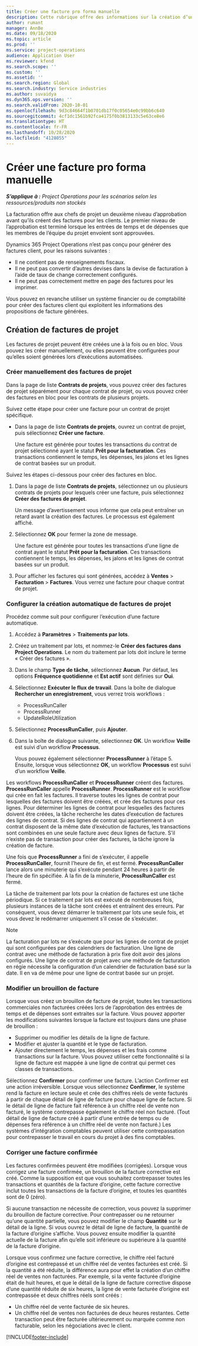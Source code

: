 ```yaml
---
title: Créer une facture pro forma manuelle
description: Cette rubrique offre des informations sur la création d’une facture pro forma.
author: rumant
manager: AnnBe
ms.date: 09/18/2020
ms.topic: article
ms.prod: ''
ms.service: project-operations
audience: Application User
ms.reviewer: kfend
ms.search.scope: ''
ms.custom: ''
ms.assetid: ''
ms.search.region: Global
ms.search.industry: Service industries
ms.author: suvaidya
ms.dyn365.ops.version: ''
ms.search.validFrom: 2020-10-01
ms.openlocfilehash: 9d3c84664f1b0701db17f0c05654e0c99bb6c640
ms.sourcegitcommit: 4cf1dc1561b92fca4175f0b3813133c5e63ce8e6
ms.translationtype: HT
ms.contentlocale: fr-FR
ms.lasthandoff: 10/28/2020
ms.locfileid: "4128055"
---
```

# <a name="create-a-manual-proforma-invoice"></a>Créer une facture pro forma manuelle

_**S’applique à :** Project Operations pour les scénarios selon les ressources/produits non stockés_

La facturation offre aux chefs de projet un deuxième niveau d’approbation avant qu’ils créent des factures pour les clients. Le premier niveau de l’approbation est terminé lorsque les entrées de temps et de dépenses que les membres de l’équipe du projet envoient sont approuvées.

Dynamics 365 Project Operations n’est pas conçu pour générer des factures client, pour les raisons suivantes :

- Il ne contient pas de renseignements fiscaux.
- Il ne peut pas convertir d’autres devises dans la devise de facturation à l’aide de taux de change correctement configurés.
- Il ne peut pas correctement mettre en page des factures pour les imprimer.

Vous pouvez en revanche utiliser un système financier ou de comptabilité pour créer des factures client qui exploitent les informations des propositions de facture générées.

## <a name="creating-project-invoices"></a>Création de factures de projet

Les factures de projet peuvent être créées une à la fois ou en bloc. Vous pouvez les créer manuellement, ou elles peuvent être configurées pour qu’elles soient générées lors d’exécutions automatisées.

### <a name="manually-create-project-invoices"></a>Créer manuellement des factures de projet 

Dans la page de liste **Contrats de projets**, vous pouvez créer des factures de projet séparément pour chaque contrat de projet, ou vous pouvez créer des factures en bloc pour les contrats de plusieurs projets.

Suivez cette étape pour créer une facture pour un contrat de projet spécifique.

- Dans la page de liste **Contrats de projets**, ouvrez un contrat de projet, puis sélectionnez **Créer une facture**.

    Une facture est générée pour toutes les transactions du contrat de projet sélectionné ayant le statut **Prêt pour la facturation**. Ces transactions contiennent le temps, les dépenses, les jalons et les lignes de contrat basées sur un produit.

Suivez les étapes ci-dessous pour créer des factures en bloc.

1. Dans la page de liste **Contrats de projets**, sélectionnez un ou plusieurs contrats de projets pour lesquels créer une facture, puis sélectionnez **Créer des factures de projet**.

    Un message d’avertissement vous informe que cela peut entraîner un retard avant la création des factures. Le processus est également affiché.

2. Sélectionnez **OK** pour fermer la zone de message.

    Une facture est générée pour toutes les transactions d’une ligne de contrat ayant le statut **Prêt pour la facturation**. Ces transactions contiennent le temps, les dépenses, les jalons et les lignes de contrat basées sur un produit.

3. Pour afficher les factures qui sont générées, accédez à **Ventes** \> **Facturation** \> **Factures**. Vous verrez une facture pour chaque contrat de projet.

### <a name="set-up-automated-creation-of-project-invoices"></a>Configurer la création automatique de factures de projet 

Procédez comme suit pour configurer l’exécution d’une facture automatique.

1. Accédez à **Paramètres** \> **Traitements par lots**.
2. Créez un traitement par lots, et nommez-le **Créer des factures dans Project Operations**. Le nom du traitement par lots doit inclure le terme « Créer des factures ».
3. Dans le champ **Type de tâche**, sélectionnez **Aucun**. Par défaut, les options **Fréquence quotidienne** et **Est actif** sont définies sur **Oui**.
4. Sélectionnez **Exécuter le flux de travail**. Dans la boîte de dialogue **Rechercher un enregistrement**, vous verrez trois workflows :

    - ProcessRunCaller
    - ProcessRunner
    - UpdateRoleUtilization

5. Sélectionnez **ProcessRunCaller**, puis **Ajouter**.
6. Dans la boîte de dialogue suivante, sélectionnez **OK**. Un workflow **Veille** est suivi d’un workflow **Processus**.

    Vous pouvez également sélectionner **ProcessRunner** à l’étape 5. Ensuite, lorsque vous sélectionnez **OK**, un workflow **Processus** est suivi d’un workflow **Veille**.

Les workflows **ProcessRunCaller** et **ProcessRunner** créent des factures. **ProcessRunCaller** appelle **ProcessRunner**. **ProcessRunner** est le workflow qui crée en fait les factures. Il traverse toutes les lignes de contrat pour lesquelles des factures doivent être créées, et crée des factures pour ces lignes. Pour déterminer les lignes de contrat pour lesquelles des factures doivent être créées, la tâche recherche les dates d’exécution de factures des lignes de contrat. Si des lignes de contrat qui appartiennent à un contrat disposent de la même date d’exécution de factures, les transactions sont combinées en une seule facture avec deux lignes de facture. S’il n’existe pas de transaction pour créer des factures, la tâche ignore la création de facture.

Une fois que **ProcessRunner** a fini de s’exécuter, il appelle **ProcessRunCaller**, fournit l’heure de fin, et est fermé. **ProcessRunCaller** lance alors une minuterie qui s’exécute pendant 24 heures à partir de l’heure de fin spécifiée. À la fin de la minuterie, **ProcessRunCaller** est fermé.

La tâche de traitement par lots pour la création de factures est une tâche périodique. Si ce traitement par lots est exécuté de nombreuses fois, plusieurs instances de la tâche sont créées et entraînent des erreurs. Par conséquent, vous devez démarrer le traitement par lots une seule fois, et vous devez le redémarrer uniquement s’il cesse de s’exécuter.

> [!NOTE]
> La facturation par lots ne s’exécute que pour les lignes de contrat de projet qui sont configurées par des calendriers de facturation. Une ligne de contrat avec une méthode de facturation à prix fixe doit avoir des jalons configurés. Une ligne de contrat de projet avec une méthode de facturation en régie nécessite la configuration d’un calendrier de facturation basé sur la date. Il en va de même pour une ligne de contrat basée sur un projet.      
 
### <a name="edit-a-draft-invoice"></a>Modifier un brouillon de facture

Lorsque vous créez un brouillon de facture de projet, toutes les transactions commerciales non facturées créées lors de l’approbation des entrées de temps et de dépenses sont extraites sur la facture. Vous pouvez apporter les modifications suivantes lorsque la facture est toujours dans une phase de brouillon :

- Supprimer ou modifier les détails de la ligne de facture.
- Modifier et ajuster la quantité et le type de facturation.
- Ajouter directement le temps, les dépenses et les frais comme transactions sur la facture. Vous pouvez utiliser cette fonctionnalité si la ligne de facture est mappée à une ligne de contrat qui permet ces classes de transactions.

Sélectionnez **Confirmer** pour confirmer une facture. L’action Confirmer est une action irréversible. Lorsque vous sélectionnez **Confirmer**, le système rend la facture en lecture seule et crée des chiffres réels de vente facturés à partir de chaque détail de ligne de facture pour chaque ligne de facture. Si le détail de ligne de facture fait référence à un chiffre réel de vente non facturé, le système contrepasse également le chiffre réel non facturé. (Tout détail de ligne de facture créé à partir d’une entrée de temps ou de dépenses fera référence à un chiffre réel de vente non facturé.) Les systèmes d’intégration comptables peuvent utiliser cette contrepassation pour contrepasser le travail en cours du projet à des fins comptables.

### <a name="correct-a-confirmed-invoice"></a>Corriger une facture confirmée

Les factures confirmées peuvent être modifiées (corrigées). Lorsque vous corrigez une facture confirmée, un brouillon de la facture corrective est créé. Comme la supposition est que vous souhaitez contrepasser toutes les transactions et quantités de la facture d’origine, cette facture corrective inclut toutes les transactions de la facture d’origine, et toutes les quantités sont de 0 (zéro).

Si aucune transaction ne nécessite de correction, vous pouvez la supprimer du brouillon de facture corrective. Pour contrepasser ou ne retourner qu’une quantité partielle, vous pouvez modifier le champ **Quantité** sur le détail de la ligne. Si vous ouvrez le détail de ligne de facture, la quantité de la facture d’origine s’affiche. Vous pouvez ensuite modifier la quantité actuelle de la facture afin qu’elle soit inférieure ou supérieure à la quantité de la facture d’origine.

Lorsque vous confirmez une facture corrective, le chiffre réel facturé d’origine est contrepassé et un chiffre réel de ventes facturées est créé. Si la quantité a été réduite, la différence aura pour effet la création d’un chiffre réel de ventes non facturées. Par exemple, si la vente facturée d’origine était de huit heures, et que le détail de la ligne de facture corrective dispose d’une quantité réduite de six heures, la ligne de vente facturée d’origine est contrepassée et deux chiffres réels sont créés :

- Un chiffre réel de vente facturée de six heures.
- Un chiffre réel de ventes non facturées de deux heures restantes. Cette transaction peut être facturée ultérieurement ou marquée comme non facturable, selon les négociations avec le client.


[!INCLUDE[footer-include](../includes/footer-banner.md)]